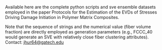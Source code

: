 Available here are the complete python scripts and sve ensemble datasets employed in the paper Protocols for the Estimation of the EVDs of Stresses Driving Damage Initiation in Polymer Matrix Composites.

Note that the sequence of strings and the numerical value (fiber volume fraction) are directly employed as generation parameters (e.g., FCCC_40 would generate an SVE with relatively close fiber clustering attributes).
Contact: jhur64@gatech.edu
